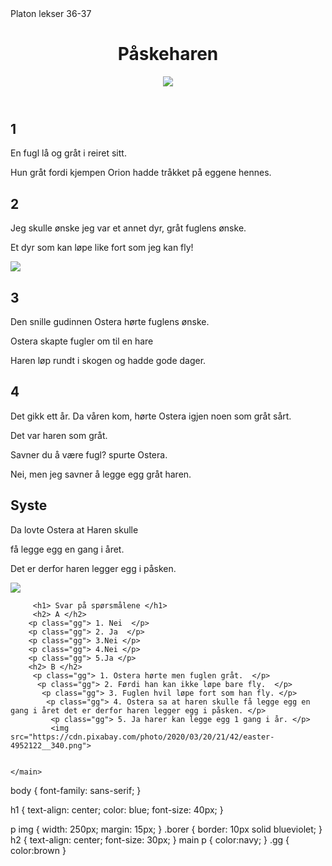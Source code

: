 <html>
    <head> Platon lekser 36-37 </head>
    <main>
        <header>
    <h1> Påskeharen </h1>
    <img src="https://media.istockphoto.com/photos/adorable-furry-baby-little-white-brown-rabbit-looking-at-laptop-learn-picture-id1354378184?b=1&k=20&m=1354378184&s=170667a&w=0&h=bIfrIYbl4sXDUZDLNRNCaf_pVsHZOPAX38D4gC-uFoY=">
    </header>
    <h2> 1 </h2>
    <p> En fugl lå og gråt i reiret sitt. </p>
    <p> Hun gråt fordi kjempen Orion hadde tråkket på eggene hennes. </p>
        <h2> 2 </h2>
        <p> Jeg skulle ønske jeg var et annet dyr, gråt fuglens ønske. </p>
        <p> Et dyr som kan løpe like fort som jeg kan fly!  </p>
        <img src="https://cdn.pixabay.com/photo/2020/06/13/18/37/forest-5295361__340.jpg" >
        <h2>  3 </h2>
        <p> Den snille gudinnen Ostera hørte fuglens ønske. </p>
        <p> Ostera skapte fugler om til en hare </p>
        <p> Haren løp rundt i skogen og hadde gode dager. </p>
        <h2> 4 </h2>
        <p> Det gikk ett år. Da våren kom, hørte Ostera igjen noen som gråt sårt. </p>
        <p > Det var haren som gråt. </p>
        <p > Savner du å være fugl? spurte Ostera. </p>
         <p > Nei, men jeg savner å legge egg gråt haren.  </p>
         <h2 > Syste </h2>
         <p > Da lovte Ostera at Haren skulle  </p>
         <p > få legge egg en gang i året. </p>
         <p > Det er derfor haren legger egg i påsken. </p>
         <img src="https://cdn.pixabay.com/photo/2018/03/06/21/09/easter-3204589__340.jpg">

         <h1> Svar på spørsmålene </h1>
         <h2> A </h2>
        <p class="gg"> 1. Nei  </p>
        <p class="gg"> 2. Ja  </p>
        <p class="gg"> 3.Nei </p>
        <p class="gg"> 4.Nei </p>
        <p class="gg"> 5.Ja </p>
        <h2> B </h2>
         <p class="gg"> 1. Ostera hørte men fuglen gråt.  </p>
          <p class="gg"> 2. Førdi han kan ikke løpe bare fly.  </p>
           <p class="gg"> 3. Fuglen hvil løpe fort som han fly. </p>
            <p class="gg"> 4. Ostera sa at haren skulle få legge egg en gang i året det er derfor haren legger egg i påsken. </p>
             <p class="gg"> 5. Ja harer kan legge egg 1 gang i år. </p>
             <img src="https://cdn.pixabay.com/photo/2020/03/20/21/42/easter-4952122__340.png">


    </main>
</html>
body {
    font-family: sans-serif;
}

h1 {
    text-align: center;
    color: blue;
    font-size: 40px;
}

p img {
    width: 250px;
    margin: 15px;
}
.borer {
   border: 10px solid blueviolet;
 }
h2 {
    text-align: center;
    font-size: 30px;
}
main p {
    color:navy;
}
 .gg {
     color:brown
 }
 
